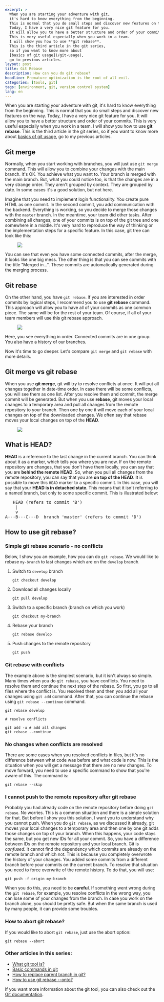 ```yaml
---
excerpt: >
  When you are starting your adventure with git,
  it's hard to know everything from the beginning.
  This is normal that you do small steps and discover new features on the way.
  Today, I have a very nice git feature for you.
  It will allow you to have a better structure and order of your commits.
  This is very useful especially when you work in a team.
  I will show you how to use **git rebase**.
  This is the third article in the git series,
  so if you want to know more about
  [basics of git usage](/git-usage),
  go to previous articles.
layout: post
title: Git Rebase
description: How can you do git rebase?
headline: Premature optimization is the root of all evil.
categories: [tools, git]
tags: [environment, git, version control system]
lang: en
---
```


When you are starting your adventure with git, it's hard to know everything from the beginning. This is normal that you do small steps and discover new features on the way. Today, I have a very nice git feature for you. It will allow you to have a better structure and order of your commits. This is very useful especially when you work in a team. I will show you how to use **git rebase**. This is the third article in the git series, so if you want to know more about [basics of git usage]({{site.baseurl}}/git-usage "How to use git?"), go to my previous articles.

## Git merge

Normally, when you start working with branches, you will just use `git merge` command. This will allow you to combine your changes with the main branch.  It's OK. You achieve what you want to. Your branch is merged with the main branch. But, what you could notice too, is that the changes are in a very strange order. They aren't grouped by context. They are grouped by date. In some cases it's a good solution, but not here.

Imagine that you need to implement login functionality. You create pure HTML as one commit. In the second commit, you add communication with the backend. Everything is working, so you decide to merge those changes with the `master` branch. In the meantime, your team did other tasks. After combining all changes, one of your commits is on top of the git tree and one somewhere in a middle. It's very hard to reproduce the way of thinking or the implementation steps for a specific feature. In this case, git tree can look like this:

<figure>
  <a href="{{ site.baseurl_root }}/images/git-rebase/merge.png"><img src="{{ site.baseurl_root }}/images/git-rebase/merge.png"></a>
</figure>

You can see that even you have some connected commits, after the merge, it looks like one big mess. The other thing is that you can see commits with the title "Merged in...". These commits are automatically generated during the merging process.

## Git rebase

On the other hand, you have `git rebase`. If you are interested in order commits by logical steps, I recommend you to use **git rebase** command. This approach will allow you to have all of your commits as one common piece. The same will be for the rest of your team. Of course, if all of your team members will use this git rebase approach.

<figure>
  <a href="{{ site.baseurl_root }}/images/git-rebase/rebase.png"><img src="{{ site.baseurl_root }}/images/git-rebase/rebase.png"></a>
</figure>

Here, you see everything in order. Connected commits are in one group. You also have a history of our branches.

Now it's time to go deeper. Let's compare `git merge` and `git rebase` with more details.

## Git merge vs git rebase

When you use **git merge**, git will try to resolve conflicts at once. It will put all changes together in date-time order. In case there will be some conflicts, you will see them as one list. After you resolve them and commit, the merge commit will be generated. But when you use **rebase**, git moves your local changes to a temporary area and pull all changes from the remote repository to your branch. Then one by one it will move each of your local changes on top of the downloaded changes. We often say that rebase moves your local changes on top of the **HEAD**.

<figure>
  <a href="{{ site.baseurl_root }}/images/git-rebase/rebase-diagram.png"><img src="{{ site.baseurl_root }}/images/git-rebase/rebase-diagram.png"></a>
</figure>

## What is HEAD?

**HEAD** is a reference to the last change in the current branch. You can think about it as a marker, which tells you where you are now. If on the remote repository are changes, that you don't have them locally, you can say that you are **behind the remote HEAD**. So, when you pull all changes from the remote repository, you can say that you are **on top of the HEAD**. It is possible to move this `HEAD` marker to a specific commit. In this case, you will say that your **HEAD is in detached state**. This means that it isn't referring to a named branch, but only to some specific commit. This is illustrated below:

<pre>
   HEAD (refers to commit 'B')
    |
    v
A---B---C---D  branch 'master' (refers to commit 'D')
</pre>

## How to use git rebase?

### Simple git rebase scenario - no conflicts

Below, I show you an example, how you can do `git rebase`. We would like to rebase `my-branch` to last changes which are on the `develop` branch.

1. Switch to `develop` branch

    ```shell
    git checkout develop
    ```

2. Download all changes locally

    ```shell
    git pull develop
    ```

3. Switch to a specific branch (branch on which you work)

    ```shell
    git checkout my-branch
    ```

4. Rebase your branch

    ```shell
    git rebase develop
    ```

5. Push changes to the remote repository

    ```shell
    git push
    ```

### Git rebase with conflicts

The example above is the simplest scenario, but it isn't always so simple. Many times when you do `git rebase`, you have conflicts. You need to resolve them and continue the next step of the rebase. So first, you go to all files where the conflict is. You resolved them and then you add all your changes using `git add` command. After that, you can continue the rebase using `git rebase --continue` command.

```shell
git rebase develop

# resolve conflicts

git add -u # add all changes
git rebase --continue
```

### No changes when conflicts are resolved

There are some cases when you resolved conflicts in files, but it's no difference between what code was before and what code is now. This is the situation when you will get a message that there are no new changes. To move forward, you need to use a specific command to show that you're aware of this. The command is:

```shell
git rebase --skip
```

### I cannot push to the remote repository after git rebase

Probably you had already code on the remote repository before doing `git rebase`. No worries. This is a common situation and there is a simple solution for that. But before I show you this solution, I want you to understand why you cannot push. When you do `git rebase`, as we discussed it already, git moves your local changes to a temporary area and then one by one git adds those changes on top of your branch. When this happens, your code stays the same, but you get new IDs for all your commit. So, you have a difference between IDs on the remote repository and your local branch. Git is _confused_. It cannot find the dependency which commits are already on the remote branch and which not. This is because you completely overwrote the history of your changes. You added some commits from a different branch before your commits on the current branch. To resolve that situation you need to force overwrite of the remote history. To do that, you will use:

```shell
git push -f origin my-branch
```

When you do this, you need to be **careful**. If something went wrong during the `git rebase`, for example, you resolve conflicts in the wrong way, you can lose some of your changes from the branch. In case you work on the branch alone, you should be pretty safe. But when the same branch is used by many people, it can provide some troubles.

### How to abort git rebase?

If you would like to abort `git rebase`, just use the abort option:

```shell
git rebase --abort
```

### Other articles in this series:
- [What git tool is?]({{site.baseurl}}/what-is-git "Why we use git?")
- [Basic commands in git]({{site.baseurl}}/git-usage "How to start using git?")
- [How to replace parent branch in git?]({{site.baseurl}}/replace-parent-branch "Setting git parent pointer to a different parent.")
- [How to use git rebase --onto?]({{site.baseurl}}/git-rebase-onto "Git rebase --onto an overview.")

If you want more information about the git tool, you can also check out the [Git documentation](https://git-scm.com/doc).
